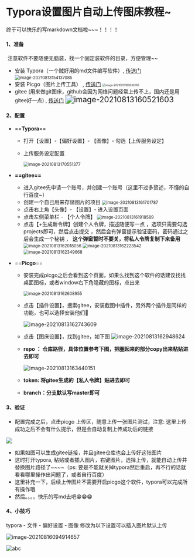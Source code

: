 # Typora设置图片自动上传图床教程~

终于可以快乐的写markdown文档啦~~~！！！！

#### 1、准备

​	注意软件不要随便无脑装，找一个固定装软件的目录，方便管理~~

- 安装 Typora（一个贼好用的md文件编写软件）, [传送门](https://typora.io/)
  <img src="https://gitee.com/JuntengMa/imgae/raw/master/202108131541743.png" alt="image-20210813154137085" style="zoom:80%;" />
- 安装 Picgo（图片上传工具） , [传送门](https://molunerfinn.com/PicGo/)
	<img src="https://gitee.com/JuntengMa/imgae/raw/master/202108131600909.png" alt="image-20210813160030285" style="zoom:50%;" />
- gitee (用来做git图床，github会因为网络问题经常上传不上，国内还是用gitee好一点) , [传送门](https://gitee.com/)
	<img src="https://gitee.com/JuntengMa/imgae/raw/master/202108131605235.png" alt="image-20210813160521603" style="zoom:150%;" />

#### 2、配置

- ==**Typora**==

  - 打开【设置】-【偏好设置】- 【图像】- 勾选【上传服务设定】

  - 上传服务设定配置

    <img src="https://gitee.com/JuntengMa/imgae/raw/master/202108131705563.png" alt="image-20210813170551377" style="zoom:80%;" />

- **==gitee==**  

  - 进入gitee先申请一个账号，并创建一个账号（这里不过多赘述，不懂的自行百度~）
  - 创建一个自己用来存储图片的项目
    <img src="https://gitee.com/JuntengMa/imgae/raw/master/202108131617088.png" alt="image-20210813161701787" style="zoom:80%;" />
  - 点击右上角【头像】- 【设置】- 进入设置页面
  - 点击左侧菜单栏 - 【个人令牌】
    <img src="https://gitee.com/JuntengMa/imgae/raw/master/202108131619837.png" alt="image-20210813161918589" style="zoom:80%;" />
  - 点击【+生成新令牌】创建个人令牌，描述随便写一点 ，选项只需要勾选projects即可，然后点击提交 ，然后会有弹窗提示验证密码，密码通过之后会生成一个秘钥 ， **这个弹窗暂时不要关，将私人令牌复制下来备用**
    <img src="https://gitee.com/JuntengMa/imgae/raw/master/202108131620624.png" alt="image-20210813162018056" style="zoom:80%;" />
    <img src="https://gitee.com/JuntengMa/imgae/raw/master/202108131622542.png" alt="image-20210813162223542" style="zoom:80%;" />
    <img src="https://gitee.com/JuntengMa/imgae/raw/master/202108131623036.png" alt="image-20210813162349668" style="zoom:80%;" />

- ==**Picgo**==

  - 安装完成picgo之后会看到这个页面，如果么找到这个软件的话建议找找桌面图标，或者window右下角隐藏的图标，点出来

    <img src="https://gitee.com/JuntengMa/imgae/raw/master/202108131626114.png" alt="image-20210813162608955" style="zoom:80%;" />

  - 点击【插件设置】，搜索gitee，安装截图中插件，另外两个插件是同样的功能，也可以选择安装他们🤣

    ![image-20210813162743609](https://gitee.com/JuntengMa/imgae/raw/master/202108131627328.png)

  - 点击【图床设置】，找到gitee，如下图
    ![image-20210813162948624](https://gitee.com/JuntengMa/imgae/raw/master/202108131630986.png)

  - **repo ： 仓库路径，具体位置参考下图，把圈起来的部分copy出来粘贴进去即可**

    ![image-20210813163440151](https://gitee.com/JuntengMa/imgae/raw/master/202108131634547.png)

  - **token: 将gitee生成的【私人令牌】贴进去即可**

  - **branch：分支默认写master即可**

#### 3、验证

- 配置完成之后，点击picgo 上传区，随意上传一张图片测试，注意: 这里上传成功之后不会有什么提示，但是会自动复制上传成功后的链接

![](https://gitee.com/JuntengMa/imgae/raw/master/202108131656206.gif)

- 如果如图可以生成gitee链接，并且gitee仓库也会上传好这张图片
- 这时打开typora, 粘贴或者插入图片，右键图片，选择上传，就能自动上传并替换图片路径了~~~~（ps: 要是不能就关掉typora然后重启，再不行的话就看看哪里操作出问题了，或者自行百度）
- 这里补充一下，后续上传图片不需要开启picgo这个软件，typora可以完成所有操作哦
- 然后。。。。快乐的写md去吧😁😁😁

#### 4、小技巧

typora - 文件 - 偏好设置 - 图像  修改为以下设置可以插入图片默认上传

![image-20210816094914657](https://gitee.com/JuntengMa/imgae/raw/master/202108160949776.png)

![abc](https://gitee.com/JuntengMa/imgae/raw/master/202108160949794.gif)


